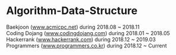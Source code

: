 # Algorithm-Data-Structure

Baekjoon (www.acmicpc.net) during 2018.08 ~ 2018.11 <br/>
Coding Dojang (www.codingdojang.com) during 2018.01 ~ 2018.05 <br/>
Hackerrank (www.hackerrank.com) during 2018.12 ~ 2019.03 <br/>
Programmers (www.programmers.co.kr) during 2018.12 ~ Current <br/>
